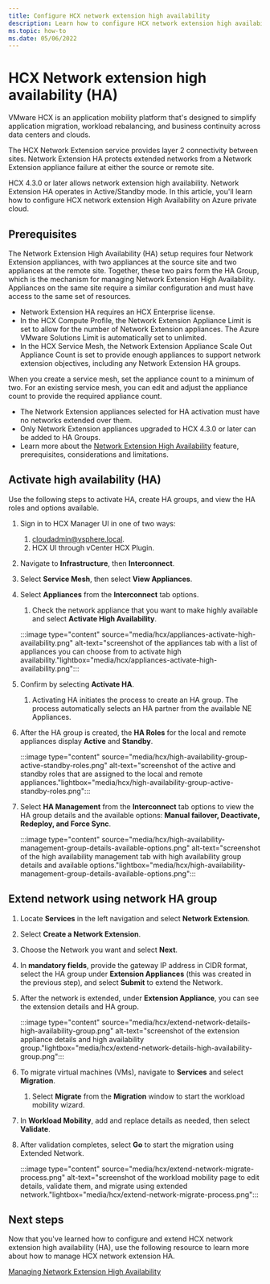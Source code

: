 ```yaml
---
title: Configure HCX network extension high availability
description: Learn how to configure HCX network extension high availability
ms.topic: how-to
ms.date: 05/06/2022
---
```


# HCX Network extension high availability (HA)

VMware HCX is an application mobility platform that's designed to simplify application migration, workload rebalancing, and business continuity across data centers and clouds. 

The HCX Network Extension service provides layer 2 connectivity between sites. Network Extension HA protects extended networks from a Network Extension appliance failure at either the source or remote site. 

HCX 4.3.0 or later allows network extension high availability. Network Extension HA operates in Active/Standby mode. In this article, you'll learn how to configure HCX network extension High Availability on Azure private cloud.

## Prerequisites

The Network Extension High Availability (HA) setup requires four Network Extension appliances, with two appliances at the source site and two appliances at the remote site. Together, these two pairs form the HA Group, which is the mechanism for managing Network Extension High Availability. Appliances on the same site require a similar configuration and must have access to the same set of resources.

- Network Extension HA requires an HCX Enterprise license.
- In the HCX Compute Profile, the Network Extension Appliance Limit is set to allow for the number of Network Extension appliances. The Azure VMware Solutions Limit is automatically set to unlimited. 
- In the HCX Service Mesh, the Network Extension Appliance Scale Out Appliance Count is set to provide enough appliances to support network extension objectives, including any Network Extension HA groups.

When you create a service mesh, set the appliance count to a minimum of two. For an existing service mesh, you can edit and adjust the appliance count to provide the required appliance count.

- The Network Extension appliances selected for HA activation must have no networks extended over them.
- Only Network Extension appliances upgraded to HCX 4.3.0 or later can be added to HA Groups.
- Learn more about the [Network Extension High Availability](https://docs.vmware.com/en/VMware-HCX/4.3/hcx-user-guide/GUID-E1353511-697A-44B0-82A0-852DB55F97D7.html?msclkid=1fcacda4c4dd11ecae41f8715a8d8ded) feature, prerequisites, considerations and limitations.

## Activate high availability (HA)

Use the following steps to activate HA, create HA groups, and view the HA roles and options available.

1. Sign in to HCX Manager UI in one of two ways:
    1. cloudadmin@vsphere.local. 
    1. HCX UI through vCenter HCX Plugin.
1. Navigate to **Infrastructure**, then **Interconnect**.
1. Select **Service Mesh**, then select **View Appliances**.
1. Select **Appliances** from the **Interconnect** tab options. 
    1. Check the network appliance that you want to make highly available and select **Activate High Availability**.

     :::image type="content" source="media/hcx/appliances-activate-high-availability.png" alt-text="screenshot of the appliances tab with a list of appliances you can choose from to activate high availability."lightbox="media/hcx/appliances-activate-high-availability.png":::

1. Confirm by selecting **Activate HA**.
    1. Activating HA initiates the process to create an HA group. The process automatically selects an HA partner from the available NE Appliances.
1. After the HA group is created, the **HA Roles** for the local and remote appliances display **Active** and **Standby**.

     :::image type="content" source="media/hcx/high-availability-group-active-standby-roles.png" alt-text="screenshot of the active and standby roles that are assigned to the local and remote appliances."lightbox="media/hcx/high-availability-group-active-standby-roles.png":::

1. Select **HA Management** from the **Interconnect** tab options to view the HA group details and the available options: **Manual failover, Deactivate, Redeploy, and Force Sync**.

    :::image type="content" source="media/hcx/high-availability-management-group-details-available-options.png" alt-text="screenshot of the high availability management tab with high availability group details and available options."lightbox="media/hcx/high-availability-management-group-details-available-options.png":::

## Extend network using network HA group

1. Locate **Services** in the left navigation and select **Network Extension**.
1. Select **Create a Network Extension**.
1. Choose the Network you want and select **Next**.
1. In **mandatory fields**, provide the gateway IP address in CIDR format, select the HA group under **Extension Appliances** (this was created in the previous step), and select **Submit** to extend the Network.
1. After the network is extended, under **Extension Appliance**, you can see the extension details and HA group.

    :::image type="content" source="media/hcx/extend-network-details-high-availability-group.png" alt-text="screenshot of the extension appliance details and high availability group."lightbox="media/hcx/extend-network-details-high-availability-group.png":::

1. To migrate virtual machines (VMs), navigate to **Services** and select **Migration**. 
    1. Select **Migrate** from the **Migration** window to start the workload mobility wizard.
1. In **Workload Mobility**, add and replace details as needed, then select **Validate**.
1. After validation completes, select **Go** to start the migration using Extended Network.

    :::image type="content" source="media/hcx/extend-network-migrate-process.png" alt-text="screenshot of the workload mobility page to edit details, validate them, and migrate using extended network."lightbox="media/hcx/extend-network-migrate-process.png":::

## Next steps

 Now that you've learned how to configure and extend HCX network extension high availability (HA), use the following resource to learn more about how to manage HCX network extension HA.

[Managing Network Extension High Availability](https://docs.vmware.com/en/VMware-HCX/4.3/hcx-user-guide/GUID-4A745694-5E32-4E87-92D2-AC1191170412.html)